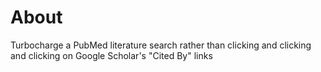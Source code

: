 # About
Turbocharge a PubMed literature search rather than clicking and clicking and clicking on Google Scholar's "Cited By" links
